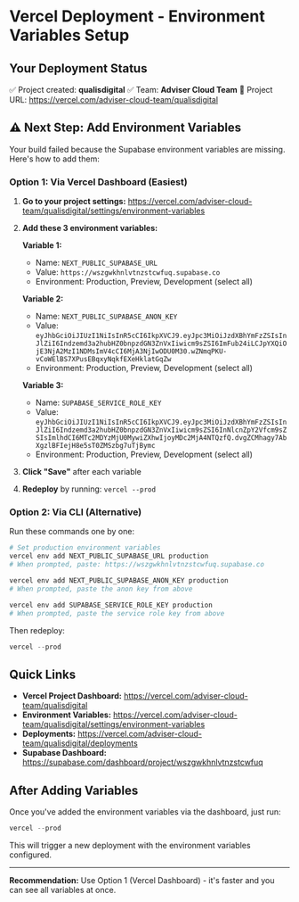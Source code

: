 # Vercel Deployment - Environment Variables Setup

## Your Deployment Status
✅ Project created: **qualisdigital**
✅ Team: **Adviser Cloud Team**
🔗 Project URL: https://vercel.com/adviser-cloud-team/qualisdigital

## ⚠️ Next Step: Add Environment Variables

Your build failed because the Supabase environment variables are missing. Here's how to add them:

### Option 1: Via Vercel Dashboard (Easiest)

1. **Go to your project settings:**
   https://vercel.com/adviser-cloud-team/qualisdigital/settings/environment-variables

2. **Add these 3 environment variables:**

   **Variable 1:**
   - Name: `NEXT_PUBLIC_SUPABASE_URL`
   - Value: `https://wszgwkhnlvtnzstcwfuq.supabase.co`
   - Environment: Production, Preview, Development (select all)

   **Variable 2:**
   - Name: `NEXT_PUBLIC_SUPABASE_ANON_KEY`
   - Value: `eyJhbGciOiJIUzI1NiIsInR5cCI6IkpXVCJ9.eyJpc3MiOiJzdXBhYmFzZSIsInJlZiI6Indzemd3a2hubHZ0bnpzdGN3ZnVxIiwicm9sZSI6ImFub24iLCJpYXQiOjE3NjA2MzI1NDMsImV4cCI6MjA3NjIwODU0M30.wZNmqPKU-vCoWElBS7XPusEBqxyNqkfEXeHklatGqZw`
   - Environment: Production, Preview, Development (select all)

   **Variable 3:**
   - Name: `SUPABASE_SERVICE_ROLE_KEY`
   - Value: `eyJhbGciOiJIUzI1NiIsInR5cCI6IkpXVCJ9.eyJpc3MiOiJzdXBhYmFzZSIsInJlZiI6Indzemd3a2hubHZ0bnpzdGN3ZnVxIiwicm9sZSI6InNlcnZpY2Vfcm9sZSIsImlhdCI6MTc2MDYzMjU0MywiZXhwIjoyMDc2MjA4NTQzfQ.dvgZCMhagy7AbXgzlBFIejH8e5sT0ZMSzbg7uTjBymc`
   - Environment: Production, Preview, Development (select all)

3. **Click "Save"** after each variable

4. **Redeploy** by running: `vercel --prod`

### Option 2: Via CLI (Alternative)

Run these commands one by one:

```powershell
# Set production environment variables
vercel env add NEXT_PUBLIC_SUPABASE_URL production
# When prompted, paste: https://wszgwkhnlvtnzstcwfuq.supabase.co

vercel env add NEXT_PUBLIC_SUPABASE_ANON_KEY production
# When prompted, paste the anon key from above

vercel env add SUPABASE_SERVICE_ROLE_KEY production
# When prompted, paste the service role key from above
```

Then redeploy:
```powershell
vercel --prod
```

## Quick Links

- **Vercel Project Dashboard:** https://vercel.com/adviser-cloud-team/qualisdigital
- **Environment Variables:** https://vercel.com/adviser-cloud-team/qualisdigital/settings/environment-variables
- **Deployments:** https://vercel.com/adviser-cloud-team/qualisdigital/deployments
- **Supabase Dashboard:** https://supabase.com/dashboard/project/wszgwkhnlvtnzstcwfuq

## After Adding Variables

Once you've added the environment variables via the dashboard, just run:

```powershell
vercel --prod
```

This will trigger a new deployment with the environment variables configured.

---

**Recommendation:** Use Option 1 (Vercel Dashboard) - it's faster and you can see all variables at once.
